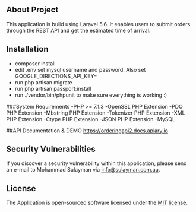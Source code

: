 
## About Project

This application is build using Laravel 5.6. It enables users to submit orders through the REST API and get the estimated time of arrival. 



## Installation

- composer install
- edit .env set mysql username and password. Also set GOOGLE_DIRECTIONS_API_KEY=
- run php artisan migrate
- run php artisan passport:install
- run ./vendor/bin/phpunit to make sure everything is working :)

###System Requirements 
	-PHP >= 7.1.3
	-OpenSSL PHP Extension
	-PDO PHP Extension
	-Mbstring PHP Extension
	-Tokenizer PHP Extension
	-XML PHP Extension
	-Ctype PHP Extension
	-JSON PHP Extension
	-MySQL

##API Documentation & DEMO
https://orderingapi2.docs.apiary.io

## Security Vulnerabilities

If you discover a security vulnerability within this application, please send an e-mail to Mohammad Sulayman via [info@sulayman.com.au](mailto:info@sulayman.com.au). 

## License

The Application is open-sourced software licensed under the [MIT license](https://opensource.org/licenses/MIT).
